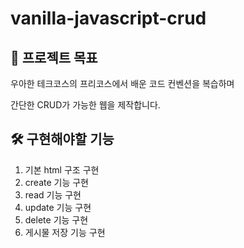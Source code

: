 # vanilla-javascript-crud

## 🎯 프로젝트 목표

우아한 테크코스의 프리코스에서 배운 코드 컨벤션을 복습하며

간단한 CRUD가 가능한 웹을 제작합니다.

## 🛠 구현해야할 기능

1. 기본 html 구조 구현
2. create 기능 구현
3. read 기능 구현
4. update 기능 구현
5. delete 기능 구현
6. 게시물 저장 기능 구현